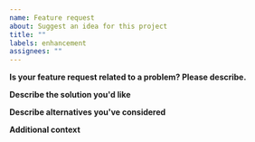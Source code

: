 ```yaml
---
name: Feature request
about: Suggest an idea for this project
title: ""
labels: enhancement
assignees: ""
---
```


**Is your feature request related to a problem? Please describe.**

<!--
A clear and concise description of what the problem is. Ex. I'm always frustrated when [...]
-->

**Describe the solution you'd like**

<!--
A clear and concise description of what you want to happen.
-->

**Describe alternatives you've considered**

<!--
A clear and concise description of any alternative solutions or features you've considered.
-->

**Additional context**

<!--
Add any other context or screenshots about the feature request here.
-->
